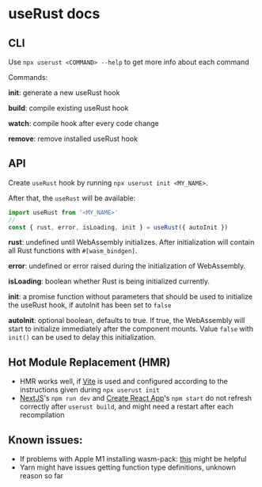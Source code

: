 # useRust docs

## CLI

Use `npx userust <COMMAND> --help` to get more info about each command

Commands:

**init**: generate a new useRust hook

**build**: compile existing useRust hook

**watch**: compile hook after every code change

**remove**: remove installed useRust hook

## API

Create `useRust` hook by running `npx userust init <MY_NAME>`.

After that, the `useRust` will be available:

```js
import useRust from '<MY_NAME>'
//
const { rust, error, isLoading, init } = useRust({ autoInit })
```

**rust**: undefined until WebAssembly initializes. After initialization will contain all Rust functions with `#[wasm_bindgen]`.

**error**: undefined or error raised during the initialization of WebAssembly.

**isLoading**: boolean whether Rust is being initialized currently.

**init**: a promise function without parameters that should be used to initialize the useRust hook, if autoInit has been set to `false`

**autoInit**: optional boolean, defaults to true. If true, the WebAssembly will start to initialize immediately after the component mounts. Value `false` with `init()` can be used to delay this initialization.

## Hot Module Replacement (HMR)

- HMR works well, if [Vite](https://vitejs.dev/) is used and configured according to the instructions given during `npx userust init`
- [NextJS](https://nextjs.org/)'s `npm run dev` and [Create React App]()'s `npm start` do not refresh correctly after `userust build`, and might need a restart after each recompilation

## Known issues:

- If problems with Apple M1 installing wasm-pack: [this](https://github.com/rustwasm/wasm-pack/issues/1098#issuecomment-1226387426) might be helpful
- Yarn might have issues getting function type definitions, unknown reason so far